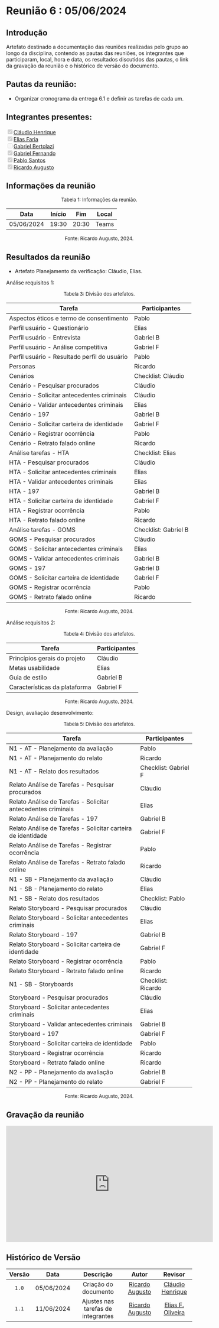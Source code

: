 # Reunião 6 : 05/06/2024

## Introdução

Artefato destinado a documentação das reuniões realizadas pelo grupo ao longo da disciplina, contendo as pautas das reuniões, os integrantes que participaram, local, hora e data, os resultados discutidos das pautas, o link da gravação da reunião e o histórico de versão do documento. 

## Pautas da reunião:

- Organizar cronograma da entrega 6.1 e definir as tarefas de cada um.

## Integrantes presentes:

<label><input type="checkbox" checked disabled>[Cláudio Henrique][ClaudioGH]</label><br>
<label><input type="checkbox" checked disabled>[Elias Faria][EliasGH]</label><br>
<label><input type="checkbox" disabled>[Gabriel Bertolazi][GabrielBGH]</label><br>
<label><input type="checkbox" checked disabled>[Gabriel Fernando][GabrielFGH]</label><br>
<label><input type="checkbox" checked disabled>[Pablo Santos][PabloGH]</label><br>
<label><input type="checkbox" checked disabled>[Ricardo Augusto][RicardoGH]</label><br>

## Informações da reunião

<font size="2" >
<p style="text-align: center"> Tabela 1: Informações da reunião. </p>
</font>
<center>
 
| Data | Início | Fim | Local |
|:-:|:-:|:-:|:-:|
| 05/06/2024 | 19:30 | 20:30 | Teams |

</center>
<font size="2" >
<p style="text-align: center"> Fonte: Ricardo Augusto, 2024. </p>
</font>

## Resultados da reunião
 
- Artefato Planejamento da verificação: Cláudio, Elias. 

Análise requisitos 1:

<font size="2" >
<p style="text-align: center"> Tabela 3: Divisão dos artefatos. </p>
</font>
<center>

| Tarefa | Participantes |
|--------|--------------|
| Aspectos éticos e termo de consentimento | Pablo |
| Perfil usuário - Questionário | Elias |
| Perfil usuário - Entrevista | Gabriel B |
| Perfil usuário - Análise competitiva | Gabriel F |
| Perfil usuário - Resultado perfil do usuário | Pablo |
| Personas | Ricardo |
| Cenários | Checklist: Cláudio |
| Cenário - Pesquisar procurados | Cláudio |
| Cenário - Solicitar antecedentes criminais | Cláudio |
| Cenário - Validar antecedentes criminais | Elias |
| Cenário - 197 | Gabriel B |
| Cenário - Solicitar carteira de identidade | Gabriel F |
| Cenário - Registrar ocorrência | Pablo |
| Cenário - Retrato falado online | Ricardo |
| Análise tarefas - HTA | Checklist: Elias |
| HTA - Pesquisar procurados | Cláudio |
| HTA - Solicitar antecedentes criminais | Elias |
| HTA - Validar antecedentes criminais | Elias |
| HTA - 197 | Gabriel B |
| HTA - Solicitar carteira de identidade | Gabriel F |
| HTA - Registrar ocorrência | Pablo |
| HTA - Retrato falado online | Ricardo |
| Análise tarefas - GOMS | Checklist: Gabriel B|
| GOMS - Pesquisar procurados | Cláudio |
| GOMS - Solicitar antecedentes criminais | Elias |
| GOMS - Validar antecedentes criminais | Gabriel B |
| GOMS - 197 | Gabriel B |
| GOMS - Solicitar carteira de identidade | Gabriel F |
| GOMS - Registrar ocorrência | Pablo |
| GOMS - Retrato falado online | Ricardo |

</center>
<font size="2" >
<p style="text-align: center"> Fonte: Ricardo Augusto, 2024. </p>
</font>

Análise requisitos 2:

<font size="2" >
<p style="text-align: center"> Tabela 4: Divisão dos artefatos. </p>
</font>
<center>

| Tarefa | Participantes |
|--------|--------------|
| Princípios gerais do projeto | Cláudio |
| Metas usabilidade | Elias |
| Guia de estilo | Gabriel B |
| Características da plataforma | Gabriel F |

</center>
<font size="2" >
<p style="text-align: center"> Fonte: Ricardo Augusto, 2024. </p>
</font>

Design, avaliação desenvolvimento:

<font size="2" >
<p style="text-align: center"> Tabela 5: Divisão dos artefatos. </p>
</font>
<center>

| Tarefa | Participantes |
|--------|--------------|
| N1 - AT - Planejamento da avaliação | Pablo |
| N1 - AT - Planejamento do relato | Ricardo |
| N1 - AT - Relato dos resultados | Checklist: Gabriel F|
| Relato Análise de Tarefas - Pesquisar procurados | Cláudio |
| Relato Análise de Tarefas - Solicitar antecedentes criminais | Elias |
| Relato Análise de Tarefas - 197 | Gabriel B |
| Relato Análise de Tarefas - Solicitar carteira de identidade | Gabriel F |
| Relato Análise de Tarefas - Registrar ocorrência | Pablo |
| Relato Análise de Tarefas - Retrato falado online | Ricardo |
| N1 - SB - Planejamento da avaliação | Cláudio |
| N1 - SB - Planejamento do relato | Elias |
| N1 - SB - Relato dos resultados | Checklist: Pablo |
| Relato Storyboard - Pesquisar procurados | Cláudio |
| Relato Storyboard - Solicitar antecedentes criminais | Elias |
| Relato Storyboard - 197 | Gabriel B |
| Relato Storyboard - Solicitar carteira de identidade | Gabriel F |
| Relato Storyboard - Registrar ocorrência | Pablo |
| Relato Storyboard - Retrato falado online | Ricardo |
| N1 - SB - Storyboards | Checklist: Ricardo |
| Storyboard - Pesquisar procurados | Cláudio |
| Storyboard - Solicitar antecedentes criminais | Elias |
| Storyboard - Validar antecedentes criminais | Gabriel B |
| Storyboard - 197 | Gabriel F |
| Storyboard - Solicitar carteira de identidade | Pablo |
| Storyboard - Registrar ocorrência | Ricardo |
| Storyboard - Retrato falado online | Ricardo |
| N2 - PP - Planejamento da avaliação | Gabriel B |
| N2 - PP - Planejamento do relato | Gabriel F |

</center>
<font size="2" >
<p style="text-align: center"> Fonte: Ricardo Augusto, 2024. </p>
</font>


## Gravação da reunião

<center>

<iframe width="560" height="315" src="https://www.youtube.com/embed/vv1HVrjs5b8?si=0yuM2tvsdlYPyPT1" title="YouTube video player" frameborder="0" allow="accelerometer; autoplay; clipboard-write; encrypted-media; gyroscope; picture-in-picture; web-share" referrerpolicy="strict-origin-when-cross-origin" allowfullscreen></iframe>

</center>

## Histórico de Versão

| Versão | Data | Descrição | Autor | Revisor
|:-:|:-:|:-:|:-:|:-:|
|`1.0`| 05/06/2024 | Criação do documento| [Ricardo Augusto][RicardoGH] | [Cláudio Henrique][ClaudioGH] |
|`1.1`| 11/06/2024 | Ajustes nas tarefas de integrantes | [Ricardo Augusto][RicardoGH] | [Elias F. Oliveira][EliasGH] |

[ClaudioGH]: https://github.com/claudiohsc
[EliasGH]: https://github.com/EliasOliver21
[GabrielBGH]: https://github.com/Bertolazi
[GabrielFGH]: https://github.com/MMcLovin
[PabloGH]: https://github.com/pabloheika
[RicardoGH]: https://www.github.com/avmricardo
